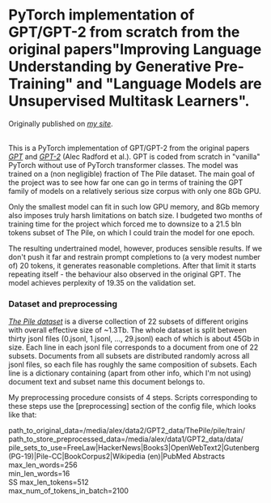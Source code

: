# PyTorch implementation of GPT/GPT-2 from scratch from the original papers"Improving Language Understanding by Generative Pre-Training" and "Language Models are Unsupervised Multitask Learners".

Originally published on [*my site*](https://alexgrishin.ai/pytorch_implementation_of_gpt).
<br /><br />

This is a PyTorch implementation of GPT/GPT-2 from the original papers
[*GPT*](https://s3-us-west-2.amazonaws.com/openai-assets/research-covers/language-unsupervised/language_understanding_paper.pdf) 
  and [*GPT-2*](https://d4mucfpksywv.cloudfront.net/better-language-models/language_models_are_unsupervised_multitask_learners.pdf)
   (Alec Radford et al.).
  GPT is coded from scratch in "vanilla" PyTorch without use of PyTorch transformer classes.
  The model was trained on a (non negligible) fraction of The Pile dataset.
  The main goal of the project was to see how far one can go in terms of training the GPT family of models
  on a relatively serious size corpus with
  only one 8Gb GPU.

  Only the smallest model can fit in such low GPU memory,
  and 8Gb memory also imposes truly harsh limitations on batch size. I budgeted two months of training time for the project
which forced me to downsize to a 21.5 bln tokens subset of The Pile, on which I could train the model for one epoch.

The resulting undertrained model, however, produces sensible results. If we don't push it far and restrain prompt completions to (a very modest number of) 20 tokens, it generates reasonable completions. After that limit it starts repeating itself - the behaviour also observed in the original GPT. The model achieves perplexity of 19.35 on the validation set.

### Dataset and preprocessing

[*The Pile dataset*](https://arxiv.org/pdf/2101.00027.pdf) is a diverse collection
of 22 subsets of different origins with overall effective size of ~1.3Tb. The whole dataset is split between
thirty jsonl files (0.jsonl, 1.jsonl, ..., 29.jsonl) each of which is about 45Gb in size. Each line in each jsonl file
corresponds to a document from one of 22 subsets. Documents from all subsets are distributed randomly across all jsonl
files, so each file has roughly the same composition of subsets. Each line is a dictionary containing (apart from
other info, which I'm not using) document text and subset name this document belongs to.

My preprocessing procedure consists of 4 steps. Scripts corresponding to these steps use the \[preprocessing\]
section of the config file, which looks like that:

path_to_original_data=/media/alex/data2/GPT2_data/ThePile/pile/train/<br>
path_to_store_preprocessed_data=/media/alex/data1/GPT2_data/data/<br>
pile_sets_to_use=FreeLaw|HackerNews|Books3|OpenWebText2|Gutenberg (PG-19)|Pile-CC|BookCorpus2|Wikipedia (en)|PubMed Abstracts<br>
max_len_words=256<br>
min_len_words=16<br>SS
max_len_tokens=512<br>
max_num_of_tokens_in_batch=2100<br>
